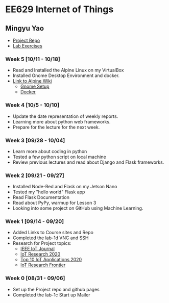 # EE629 Internet of Things
## Mingyu Yao ##
- [Project Repo](https://github.com/MingyuYao/EE629-IoT/tree/master/Project)
- [Lab Exercises](https://github.com/MingyuYao/EE629-IoT/tree/master/Lab)

### Week 5 \[10/11 - 10/18\] ###
- Read and Installed the Alpine Linux on my VirtualBox
- Installed Gnome Desktop Environment and docker.
- [Link to Alpine Wiki](https://wiki.alpinelinux.org/wiki/Tutorials_and_Howtos)
  - [Gnome Setup](https://wiki.alpinelinux.org/wiki/Gnome_Setup)
  - [Docker](https://wiki.alpinelinux.org/wiki/Docker)

### Week 4 \[10/5 - 10/10\] ###
- Update the date representation of weekly reports.
- Learning more about python web frameworks.
- Prepare for the lecture for the next week.

### Week 3 \[09/28 - 10/04\] ###
- Learn more about coding in python
- Tested a few python script on local machine
- Review previous lectures and read about Django and Flask frameworks.

### Week 2 \[09/21 - 09/27\] ###
- Installed Node-Red and Flask on my Jetson Nano
- Tested my "hello world" Flask app
- Read Flask Documentation
- Read about PyPy, warmup for Lesson 3
- Looking into some project on GitHub using Machine Learning.

### Week 1 \[09/14 - 09/20\] ###
- Added Links to Course sites and Repo
- Completed the lab-1d VNC and SSH
- Research for Project topics:
  - [IEEE IoT Journal](https://ieeexplore.ieee.org/xpl/RecentIssue.jsp?punumber=6488907)
  - [IoT Research 2020](https://www.ilovephd.com/iot-research-topics-2020/)
  - [Top 10 IoT Applications 2020](https://iot-analytics.com/top-10-iot-applications-in-2020/)
  - [IoT Research Frontier](https://www.eliko.ee/iot-research-frontiers/)
  
### Week 0 \[08/31 - 09/06\] ###
- Set up the Project repo and github pages
- Completed the lab-1c Start up Mailer
